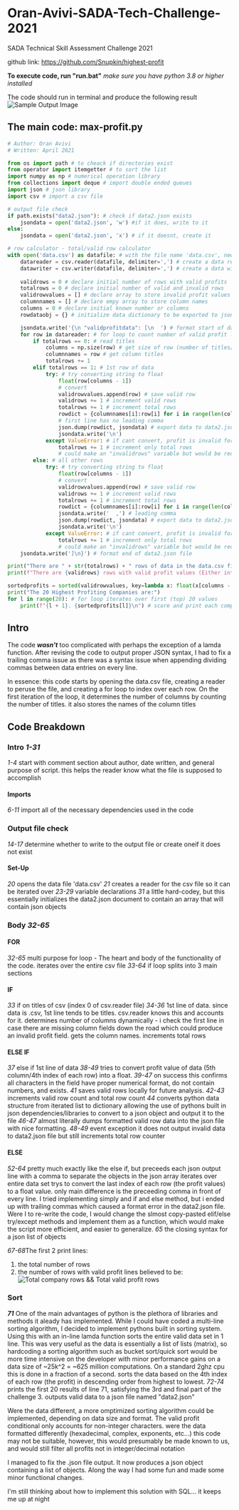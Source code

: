 # Oran-Avivi-SADA-Tech-Challenge-2021
 SADA Technical Skill Assessment Challenge 2021

 github link: https://github.com/Snupkin/highest-profit

 **To execute code, run "run.bat"**
 *make sure you have python 3.8 or higher installed*

The code should run in terminal and produce the following result
![Sample Output Image](https://github.com/Snupkin/highest-profit/tree/main/images/sample_output.PNG)

## The main code: **max-profit.py**
```python
# Author: Oran Avivi
# Written: April 2021

from os import path # to cheack if directories exist
from operator import itemgetter # to sort the list
import numpy as np # numerical operation library
from collections import deque # import double ended queues
import json # json library
import csv # import a csv file

# output file check
if path.exists("data2.json"): # check if data2.json exists
    jsondata = open('data2.json', 'w') #if it does, write to it
else:
    jsondata = open('data2.json', 'x') # if it doesnt, create it

# row calculator - total/valid row calculator
with open('data.csv') as datafile: # with the file name 'data.csv', new line delimiter is ''
    datareader = csv.reader(datafile, delimiter=',') # create a data reader for data.csv. variables delimitted by ',' 
    datawriter = csv.writer(datafile, delimiter=',') # create a data wirter for data.csv
    
    validrows = 0 # declare initial number of rows with valid profits
    totalrows = 0 # declare initial number of valid and invalid rows
    validrowvalues = [] # declare array to store invalid profit values
    columnnames = [] # declare empy array to store column names
    columns = 0 # declare initial known number or columns
    rowdataobj = {} # initialize data dictionary to be exported to json

    jsondata.write('{\n "validprofitdata": [\n  ') # format start of data2.json file where we export data
    for row in datareader: # for loop to count number of valid profit lines
        if totalrows == 0: # read titles
            columns = np.size(row) # get size of row (number of titles/columns)
            columnnames = row # get column titles
            totalrows += 1
        elif totalrows == 1: # 1st row of data
            try: # try converting string to float
                float(row[columns - 1])
                # convert 
                validrowvalues.append(row) # save valid row
                validrows += 1 # increment valid rows
                totalrows += 1 # increment total rows
                rowdict = {columnnames[i]:row[i] for i in range(len(columnnames))} # create dictionary from row data
                # first line has no leading comma
                json.dump(rowdict, jsondata) # export data to data2.json file
                jsondata.write('\n')
            except ValueError: # if cant convert, profit is invalid format
                totalrows += 1 # increment only total rows
                # could make an "invalidrows" variable but would be redundant
        else: # all other rows
            try: # try converting string to float
                float(row[columns - 1])
                # convert 
                validrowvalues.append(row) # save valid row
                validrows += 1 # increment valid rows
                totalrows += 1 # increment total rows
                rowdict = {columnnames[i]:row[i] for i in range(len(columnnames))} # create dictionary from row data
                jsondata.write('  ,') # leading comma
                json.dump(rowdict, jsondata) # export data to data2.json file
                jsondata.write('\n')
            except ValueError: # if cant convert, profit is invalid format
                totalrows += 1 # increment only total rows
                # could make an "invalidrows" variable but would be redundant
    jsondata.write(']\n}') # format end of data2.json file

print("There are " + str(totalrows) + " rows of data in the data.csv file.\nThis includes the first line containing column titles.") # println command to display number of rows
print(f"There are {validrows} rows with valid profit values (Either integer or decimal values)") # print number of valid lines

sortedprofits = sorted(validrowvalues, key=lambda x: float(x[columns - 1]), reverse=True) # use pythons built in sorting methods along with a lambda function. then sort in descending order
print("The 20 Highest Profiting Companies are:") 
for l in range(20): # for loop iterates over first (top) 20 values
    print(f"{l + 1}. {sortedprofits[l]}\n") # score and print each company
```

## Intro
The code __*wasn't*__ too complicated with perhaps the exception of a lamda function. After revising the code to output proper JSON syntax, I had to fix a trailing comma issue as there was a syntax issue when appending dividing commas between data entries on every line.

In essence: this code starts by opening the data.csv file, creating a reader to peruse the file, and creating a for loop to index over each row. 
On the first iteration of the loop, it determines the number of columns by counting the number of titles.
it also stores the names of the column titles

## Code Breakdown
### Intro *1-31*
*1-4* start with comment section about author, date written, and general purpose of script.
this helps the reader know what the file is supposed to accomplish 
#### Imports
*6-11* import all of the necessary dependencies used in the code
### Output file check
*14-17* determine whether to write to the output file or create oneif it does not exist
#### Set-Up
*20* opens the data file 'data.csv'
*21* creates a reader for the csv file so it can be iterated over
*23-29* variable declarations
*31* a little hard-codey, but this essentially initializes the data2.json document to contain an array that will contain json objects
### Body *32-65*
#### FOR
*32-65* multi purpose for loop - The heart and body of the functionality of the code. iterates over the entire csv file
*33-64* if loop splits into 3 main sections
#### IF
*33* if on titles of csv (index 0 of csv.reader file)
*34-36* 1st line of data. since data is .csv, 1st line tends to be titles. csv.reader knows this and accounts for it. determines number of columns dynamically - i check the first line in case there are missing column fields down the road which could produce an invalid profit field. gets the column names. increments total rows
#### ELSE IF
*37* else if 1st line of data
*38-49* tries to convert profit value of data (5th column/4th index of each row) into a float. 
*39-47* on success this confirms all characters in the field have proper numerical format, do not contain numbers, and exists. 
*41* saves valid rows locally for future analysis. 
*42-43* increments valid row count and total row count
*44* converts python data structure from iterated list to dictionary allowing the use of pythons built in json dependencies/libraries to convert to a json object and output it to the file
*46-47* almost literally dumps formatted valid row data into the json file with nice formatting.
*48-49* event exception it does not output invalid data to data2.json file but still increments total row counter
#### ELSE
*52-64* pretty much exactly like the else if, but preceeds each json output line with a comma to separate the objects in the json array
iterates over entire data set trys to convert the last index of each row (the profit values) to a float value.
only main difference is the preceeding comma in front of every line. I tried implementing simply and if and else method, but i ended up with trailing commas which caused a format error in the data2.json file. Were I to re-write the code, I would change the slmost copy-pasted elif/else try/except methods and implement them as a function, which would make the script more efficient, and easier to generalize. 
*65* the closing syntax for a json list of objects

*67-68*The first 2 print lines: 
1. the total number of rows 
2. the number of rows with valid profit lines
believed to be:
![Total company rows && Total valid profit rows](https://github.com/Snupkin/highest-profit/tree/main/images/first_two_outputs.PNG)

### Sort
__*71*__ One of the main advantages of python is the plethora of libraries and methods it aleady has implemented. While I could have coded a multi-line sorting algorithm, I decided to implement pythons built in sorting system. Using this with an in-line lamda function sorts the entire valid data set in 1 line. This was very useful as the data is essentially a list of lists (matrix), so hardcoding a sorting algorithm such as bucket sort/quick sort would be more time intensive on the developer with minor performance gains on a data size of ~25k^2 = ~625 million computations. On a standard 2ghz cpu this is done in a fraction of a second.
sorts the data based on the 4th index of each row (the profit) in descending order from highest to lowest. 
*72-74* prints the first 20 results of line 71, satisfying the 3rd and final part of the challenge
3. outputs valid data to a json file named "data2.json"


Were the data different, a more omptimized sorting algorithm could be implemented, depending on data size and format. 
The valid profit conditional only accounts for non-integer characters. were the data formatted differently (hexadecimal, complex, exponents, etc...) this code may not be suitable, however, this would presumably be made known to us, and would still filter all profits not in integer/decimal notation

I managed to fix the .json file output. It now produces a json object containing a list of objects. 
Along the way I had some fun and made some minor functional changes.


I'm still thinking about how to implement this solution with SQL... it keeps me up at night
